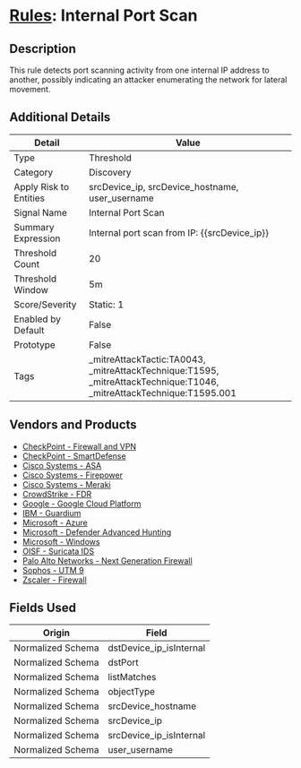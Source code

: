 # [Rules](README.md): Internal Port Scan

## Description
This rule detects port scanning activity from one internal IP address to another, possibly indicating an attacker enumerating the network for lateral movement.

## Additional Details
|Detail|Value|
|----|----|
|Type|Threshold|
|Category|Discovery|
|Apply Risk to Entities|srcDevice_ip, srcDevice_hostname, user_username|
|Signal Name|Internal Port Scan|
|Summary Expression|Internal port scan from IP: {{srcDevice_ip}}|
|Threshold Count|20|
|Threshold Window|5m|
|Score/Severity|Static: 1|
|Enabled by Default|False|
|Prototype|False|
|Tags|_mitreAttackTactic:TA0043, _mitreAttackTechnique:T1595, _mitreAttackTechnique:T1046, _mitreAttackTechnique:T1595.001|
## Vendors and Products
- [CheckPoint - Firewall and VPN](../products/c3c1a4fc-10cc-4155-8a30-a3bb14fc9f31.md)
- [CheckPoint - SmartDefense](../products/2b82e665-bdde-474a-ae29-4f0f76598556.md)
- [Cisco Systems - ASA](../products/be4f7473-fe69-4311-8859-3561900060bf.md)
- [Cisco Systems - Firepower](../products/da9e05a5-3fd3-46a7-a107-ae03c01e3f5a.md)
- [Cisco Systems - Meraki](../products/724c9add-8cd9-4013-b9e1-a907b96da426.md)
- [CrowdStrike - FDR](../products/569a3a44-c29f-492e-bcf4-5dc04e2ab0f3.md)
- [Google - Google Cloud Platform](../products/dcc85cfc-a698-4d09-87de-f2c723f3ad07.md)
- [IBM - Guardium](../products/dca03a0f-0053-4c34-b7b6-56060bbd110c.md)
- [Microsoft - Azure](../products/a1225af5-e778-4068-a9a2-47da93d1ff24.md)
- [Microsoft - Defender Advanced Hunting](../products/3382523e-2072-41bd-b50b-6b148957d0b0.md)
- [Microsoft - Windows](../products/1ff7546c-cb36-4a24-87f7-89d2cecc5761.md)
- [OISF - Suricata IDS](../products/afabb29d-e728-410f-b7c6-acfa9efbe1ed.md)
- [Palo Alto Networks - Next Generation Firewall](../products/46f5fa2c-1a62-4692-82ad-ed87800a0adb.md)
- [Sophos - UTM 9](../products/0fb003bc-8383-442f-8f3d-afcfbaefe617.md)
- [Zscaler - Firewall](../products/9e0641a7-22ce-4ac8-8113-ee48b368ac3d.md)


## Fields Used

|Origin|Field|
|----|----|
|Normalized Schema|dstDevice_ip_isInternal|
|Normalized Schema|dstPort|
|Normalized Schema|listMatches|
|Normalized Schema|objectType|
|Normalized Schema|srcDevice_hostname|
|Normalized Schema|srcDevice_ip|
|Normalized Schema|srcDevice_ip_isInternal|
|Normalized Schema|user_username|


